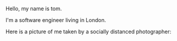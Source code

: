 Hello, my name is tom.

I'm a software engineer living in London.

Here is a picture of me taken by a socially distanced photographer: